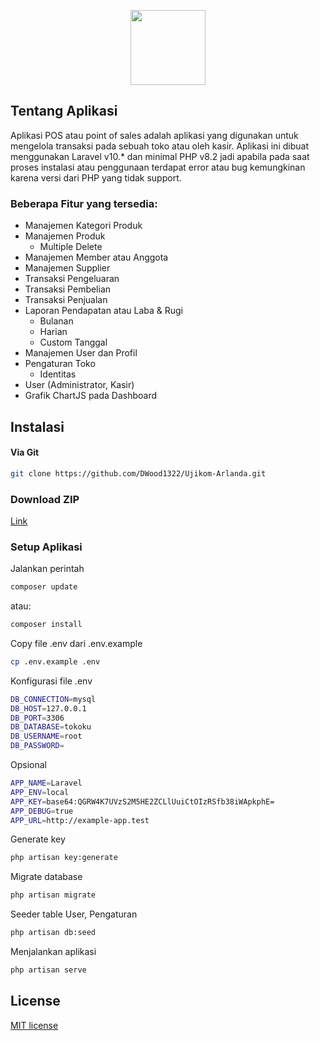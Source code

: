 <p align="center">
    <a href="https://github.com/sandinur157" target="_blank"><img src="https://raw.githubusercontent.com/sandinur157/tuturial-membuat-aplikasi-point-of-sales/main/public/img/logo.png" width="120"></a>
</p>

## Tentang Aplikasi

Aplikasi POS atau point of sales adalah aplikasi yang digunakan untuk mengelola transaksi pada sebuah toko atau oleh kasir. Aplikasi ini dibuat menggunakan Laravel v10.* dan minimal PHP v8.2 jadi apabila pada saat proses instalasi atau penggunaan terdapat error atau bug kemungkinan karena versi dari PHP yang tidak support.

### Beberapa Fitur yang tersedia:
- Manajemen Kategori Produk
- Manajemen Produk
  - Multiple Delete
- Manajemen Member atau Anggota
- Manajemen Supplier
- Transaksi Pengeluaran
- Transaksi Pembelian
- Transaksi Penjualan
- Laporan Pendapatan atau Laba & Rugi
  - Bulanan
  - Harian
  - Custom Tanggal
- Manajemen User dan Profil
- Pengaturan Toko
  - Identitas
- User (Administrator, Kasir)
- Grafik ChartJS pada Dashboard

## Instalasi
#### Via Git
```bash
git clone https://github.com/DWood1322/Ujikom-Arlanda.git
```

### Download ZIP
[Link](https://github.com/DWood1322/Ujikom-Arlanda/archive/refs/heads/main.zip)

### Setup Aplikasi
Jalankan perintah 
```bash
composer update
```
atau:
```bash
composer install
```
Copy file .env dari .env.example
```bash
cp .env.example .env
```
Konfigurasi file .env
```bash
DB_CONNECTION=mysql
DB_HOST=127.0.0.1
DB_PORT=3306
DB_DATABASE=tokoku
DB_USERNAME=root
DB_PASSWORD=
```
Opsional
```bash
APP_NAME=Laravel
APP_ENV=local
APP_KEY=base64:QGRW4K7UVzS2M5HE2ZCLlUuiCtOIzRSfb38iWApkphE=
APP_DEBUG=true
APP_URL=http://example-app.test
```
Generate key
```bash
php artisan key:generate
```
Migrate database
```bash
php artisan migrate
```
Seeder table User, Pengaturan
```bash
php artisan db:seed
```
Menjalankan aplikasi
```bash
php artisan serve
```


## License

[MIT license](https://opensource.org/licenses/MIT)
